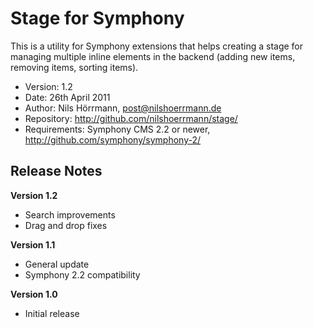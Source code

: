# Stage for Symphony

This is a utility for Symphony extensions that helps creating a stage for managing multiple inline elements in the backend (adding new items, removing items, sorting items).

- Version: 1.2
- Date: 26th April 2011
- Author: Nils Hörrmann, post@nilshoerrmann.de
- Repository: <http://github.com/nilshoerrmann/stage/>
- Requirements: Symphony CMS 2.2 or newer, <http://github.com/symphony/symphony-2/>

## Release Notes

**Version 1.2**

- Search improvements
- Drag and drop fixes

**Version 1.1**

- General update
- Symphony 2.2 compatibility

**Version 1.0**

- Initial release